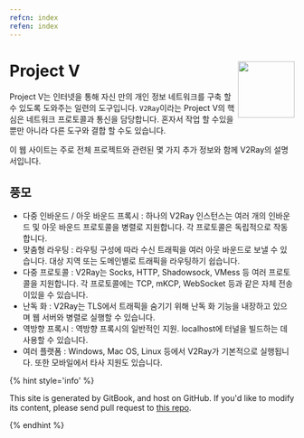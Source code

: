 ```yaml
---
refcn: index
refen: index
---
```


# Project V <img style="float: right;" width="100" height="100" src="/resources/v2ray_1024.png" />

Project V는 인터넷을 통해 자신 만의 개인 정보 네트워크를 구축 할 수 있도록 도와주는 일련의 도구입니다. `V2Ray`이라는 Project V의 핵심은 네트워크 프로토콜과 통신을 담당합니다. 혼자서 작업 할 수있을뿐만 아니라 다른 도구와 결합 할 수도 있습니다.

이 웹 사이트는 주로 전체 프로젝트와 관련된 몇 가지 추가 정보와 함께 V2Ray의 설명서입니다.

## 풍모

* 다중 인바운드 / 아웃 바운드 프록시 : 하나의 V2Ray 인스턴스는 여러 개의 인바운드 및 아웃 바운드 프로토콜을 병렬로 지원합니다. 각 프로토콜은 독립적으로 작동합니다.
* 맞춤형 라우팅 : 라우팅 구성에 따라 수신 트래픽을 여러 아웃 바운드로 보낼 수 있습니다. 대상 지역 또는 도메인별로 트래픽을 라우팅하기 쉽습니다.
* 다중 프로토콜 : V2Ray는 Socks, HTTP, Shadowsock, VMess 등 여러 프로토콜을 지원합니다. 각 프로토콜에는 TCP, mKCP, WebSocket 등과 같은 자체 전송이있을 수 있습니다.
* 난독 화 : V2Ray는 TLS에서 트래픽을 숨기기 위해 난독 화 기능을 내장하고 있으며 웹 서버와 병렬로 실행할 수 있습니다.
* 역방향 프록시 : 역방향 프록시의 일반적인 지원. localhost에 터널을 빌드하는 데 사용할 수 있습니다.
* 여러 플랫폼 : Windows, Mac OS, Linux 등에서 V2Ray가 기본적으로 실행됩니다. 또한 모바일에서 타사 지원도 있습니다.

{% hint style='info' %}

This site is generated by GitBook, and host on GitHub. If you'd like to modify its content, please send pull request to [this repo](https://github.com/v2ray/manual).

{% endhint %}